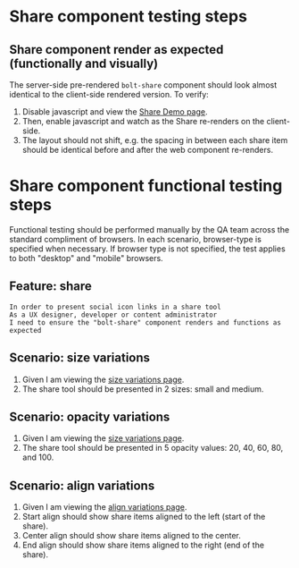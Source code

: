 # Share component testing steps

## Share component render as expected (functionally and visually)

The server-side pre-rendered `bolt-share` component should look almost identical to the client-side rendered version. To verify:

1. Disable javascript and view the [Share Demo page](https://boltdesignsystem.com/pattern-lab/patterns/02-components-share-05-share/02-components-share-05-share.html).
2. Then, enable javascript and watch as the Share re-renders on the client-side.
3. The layout should not shift, e.g. the spacing in between each share item should be identical before and after the web component re-renders.

# Share component functional testing steps

Functional testing should be performed manually by the QA team across the standard compliment of browsers. In each scenario, browser-type is specified when necessary. If browser type is not specified, the test applies to both "desktop" and "mobile" browsers.

## Feature: share

    In order to present social icon links in a share tool
    As a UX designer, developer or content administrator
    I need to ensure the "bolt-share" component renders and functions as expected

## Scenario: size variations

1. Given I am viewing the [size variations page](https://boltdesignsystem.com/pattern-lab/patterns/02-components-share-10-share-size-variations/02-components-share-10-share-size-variations.html).
2. The share tool should be presented in 2 sizes: small and medium.

## Scenario: opacity variations

1. Given I am viewing the [size variations page](https://boltdesignsystem.com/pattern-lab/patterns/02-components-share-15-share-opacity-variations/02-components-share-15-share-opacity-variations.html).
2. The share tool should be presented in 5 opacity values: 20, 40, 60, 80, and 100.

## Scenario: align variations

1. Given I am viewing the [align variations page](https://boltdesignsystem.com/pattern-lab/patterns/02-components-share-20-share-align-variations/02-components-share-20-share-align-variations.html).
2. Start align should show share items aligned to the left (start of the share).
3. Center align should show share items aligned to the center.
4. End align should show share items aligned to the right (end of the share).
